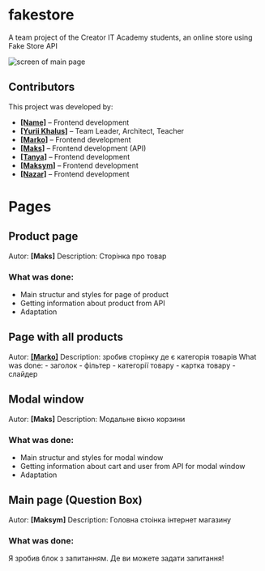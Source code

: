 # fakestore
A team project of the Creator IT Academy students, an online store using Fake Store API

![screen of main page](https://raw.githubusercontent.com/nether1203/fakestore/main/src/img/readme/mainPage.png)

## Contributors
This project was developed by:
- [**[Name]**](https://github.com/username1) – Frontend development  
- [**[Yurii Khalus]**](https://github.com/YuraKhalus) – Team Leader, Architect, Teacher
- [**[Marko]**](https://github.com/MarcelloTar) – Frontend development  
- [**[Maks]**](https://github.com/BONBINOVNCH) – Frontend development (API)  
- [**[Tanya]**](https://github.com/TanzerCIJI) – Frontend development  
- [**[Maksym]**](https://github.com/MaksimKopis) – Frontend development 
- [**[Nazar]**](https://github.com/nether1203) – Frontend development 


# Pages

## Product page 
Autor: **[Maks]**
Description: Сторінка про товар
### What was done:
- Main structur and styles for page of product
- Getting information about product from API
- Adaptation



## Page with all products
Autor: [**[Marko]**](https://github.com/MarcelloTar) Description: зробив сторінку де є категорія товарів 
What was done:
    - заголок
    - фільтер
    - категорії товару
    - картка товару
    - слайдер

## Modal window
Autor: **[Maks]**
Description: Модальне вікно корзини
### What was done:
- Main structur and styles for modal window
- Getting information about cart and user from API for modal window
- Adaptation


## Main page (Question Box)
Autor: **[Maksym]**
Description: Головна стоінка інтернет магазину
### What was done:
Я зробив блок з запитанням. Де ви можете задати запитання!


